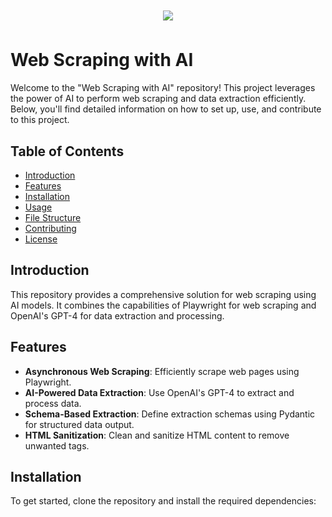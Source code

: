<h1 align="center">
  <picture>
    <source media="(prefers-color-scheme: dark)" srcset="aiwebscraping.png"/>
    <source media="(prefers-color-scheme: light)" srcset="aiwebscraping.png"/>
    <img width="400" src="aiwebscraping.png"/>
 <br />
</h1>

# Web Scraping with AI

Welcome to the "Web Scraping with AI" repository! This project leverages the power of AI to perform web scraping and data extraction efficiently. Below, you'll find detailed information on how to set up, use, and contribute to this project.

## Table of Contents
- [Introduction](#introduction)
- [Features](#features)
- [Installation](#installation)
- [Usage](#usage)
- [File Structure](#file-structure)
- [Contributing](#contributing)
- [License](#license)

## Introduction
This repository provides a comprehensive solution for web scraping using AI models. It combines the capabilities of Playwright for web scraping and OpenAI's GPT-4 for data extraction and processing.

## Features
- **Asynchronous Web Scraping**: Efficiently scrape web pages using Playwright.
- **AI-Powered Data Extraction**: Use OpenAI's GPT-4 to extract and process data.
- **Schema-Based Extraction**: Define extraction schemas using Pydantic for structured data output.
- **HTML Sanitization**: Clean and sanitize HTML content to remove unwanted tags.

## Installation
To get started, clone the repository and install the required dependencies:
